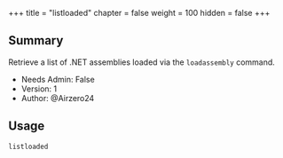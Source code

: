 +++
title = "listloaded"
chapter = false
weight = 100
hidden = false
+++

## Summary

Retrieve a list of .NET assemblies loaded via the `loadassembly` command.  
- Needs Admin: False  
- Version: 1  
- Author: @Airzero24

## Usage

```
listloaded
```

